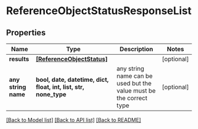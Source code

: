 # ReferenceObjectStatusResponseList


## Properties
Name | Type | Description | Notes
------------ | ------------- | ------------- | -------------
**results** | [**[ReferenceObjectStatus]**](ReferenceObjectStatus.md) |  | [optional] 
**any string name** | **bool, date, datetime, dict, float, int, list, str, none_type** | any string name can be used but the value must be the correct type | [optional]

[[Back to Model list]](../README.md#documentation-for-models) [[Back to API list]](../README.md#documentation-for-api-endpoints) [[Back to README]](../README.md)


